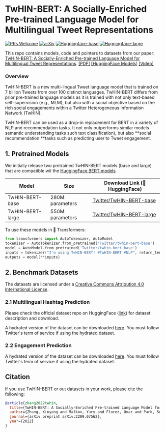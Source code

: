 # TwHIN-BERT: A Socially-Enriched Pre-trained Language Model for Multilingual Tweet Representations
[![PRs Welcome](https://img.shields.io/badge/PRs-welcome-green.svg?style=flat-square)](https://github.com/xinyangz/TwHIN-BERT/pulls)
[![arXiv](https://img.shields.io/badge/arXiv-2203.15827-b31b1b.svg)](https://arxiv.org/abs/2209.07562)
[![Huggingface-base](https://img.shields.io/badge/HuggingFace-twhin--bert--base-yellow)](https://huggingface.co/Twitter/twhin-bert-base)
[![Huggingface-large](https://img.shields.io/badge/HuggingFace-twhin--bert--large-yellow)](https://huggingface.co/Twitter/twhin-bert-large)


This repo contains models, code and pointers to datasets from our paper: [TwHIN-BERT: A Socially-Enriched Pre-trained Language Model for Multilingual Tweet Representations](https://arxiv.org/abs/2209.07562).
[[PDF]](https://arxiv.org/pdf/2209.07562.pdf)
[[HuggingFace Models]](https://huggingface.co/Twitter)
[[Video]](https://www.youtube.com/watch?v=bjpq1Y4obi80)

### Overview
TwHIN-BERT is a new multi-lingual Tweet language model that is trained on 7 billion Tweets from over 100 distinct languages. TwHIN-BERT differs from prior pre-trained language models as it is trained with not only text-based self-supervision (e.g., MLM), but also with a social objective based on the rich social engagements within a Twitter Heterogeneous Information Network (TwHIN).

TwHIN-BERT can be used as a drop-in replacement for BERT in a variety of NLP and recommendation tasks. It not only outperforms similar models semantic understanding tasks such text classification), but also **social recommendation **tasks such as predicting user to Tweet engagement.

## 1. Pretrained Models

We initially release two pretrained TwHIN-BERT models (base and large) that are compatible wit the [HuggingFace BERT models](https://github.com/huggingface/transformers).


| Model | Size | Download Link (🤗 HuggingFace) |
| ------------- | ------------- | --------- |
| TwHIN-BERT-base   | 280M parameters | [Twitter/TwHIN-BERT-base](https://huggingface.co/Twitter/twhin-bert-base) |
| TwHIN-BERT-large  | 550M parameters | [Twitter/TwHIN-BERT-large](https://huggingface.co/Twitter/twhin-bert-large) |


To use these models in 🤗 Transformers:
```python
from transformers import AutoTokenizer, AutoModel
tokenizer = AutoTokenizer.from_pretrained('Twitter/twhin-bert-base')
model = AutoModel.from_pretrained('Twitter/twhin-bert-base')
inputs = tokenizer("I'm using TwHIN-BERT! #TwHIN-BERT #NLP", return_tensors="pt")
outputs = model(**inputs)
```



## 2. Benchmark Datasets
The datasets are licensed under a <a rel="license" href="http://creativecommons.org/licenses/by/4.0/">Creative Commons Attribution 4.0 International License</a>.

### 2.1 Multilingual Hashtag Prediction
Please check the official dataset repo on HuggingFace ([link](https://huggingface.co/datasets/Twitter/HashtagPrediction)) for dataset description and download.

A hydrated version of the dataset can be downloaded [here](https://www.dropbox.com/s/wnfgz2ry369r6ps/hashtag-classification.zip?dl=0). You must follow Twitter's term of service if using the hydrated dataset.

### 2.2 Engagement Prediction
A hydrated version of the dataset can be downloaded [here](https://www.dropbox.com/s/7fnbaenl11j0yuf/engagement-dataset.zip?dl=0). You must follow Twitter's term of service if using the hydrated dataset.


## Citation
If you use TwHIN-BERT or out datasets in your work, please cite the following:
```bib
@article{zhang2022twhin,
  title={TwHIN-BERT: A Socially-Enriched Pre-trained Language Model for Multilingual Tweet Representations},
  author={Zhang, Xinyang and Malkov, Yury and Florez, Omar and Park, Serim and McWilliams, Brian and Han, Jiawei and El-Kishky, Ahmed},
  journal={arXiv preprint arXiv:2209.07562},
  year={2022}
}
```
